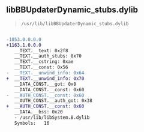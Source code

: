 ## libBBUpdaterDynamic_stubs.dylib

> `/usr/lib/libBBUpdaterDynamic_stubs.dylib`

```diff

-1053.0.0.0.0
+1163.1.0.0.0
   __TEXT.__text: 0x2f8
   __TEXT.__auth_stubs: 0x70
   __TEXT.__cstring: 0xae
   __TEXT.__const: 0x56
-  __TEXT.__unwind_info: 0x64
+  __TEXT.__unwind_info: 0x70
   __DATA_CONST.__got: 0x8
   __DATA_CONST.__const: 0x60
-  __AUTH_CONST.__const: 0x60
   __AUTH_CONST.__auth_got: 0x38
+  __AUTH_CONST.__const: 0x60
   __DATA.__bss: 0x20
   - /usr/lib/libSystem.B.dylib
   Symbols:   16

```
